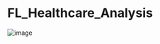 # FL_Healthcare_Analysis
![image](https://github.com/user-attachments/assets/ac4b1937-2fc9-4634-8b5e-7b5bff4019f5)
